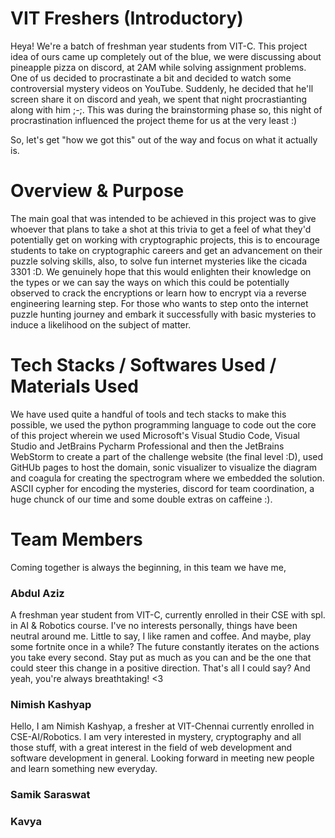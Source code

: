 # VIT Freshers (Introductory)
Heya! We're a batch of freshman year students from VIT-C. This project idea of ours came up completely out of the blue, we were discussing about pineapple pizza on discord, at 2AM while solving assignment problems. One of us decided to procrastinate a bit and decided to watch some controversial mystery videos on YouTube. Suddenly, he decided that he'll screen share it on discord and yeah, we spent that night procrastianting along with him ;-;. This was during the brainstorming phase so, this night of procrastination influenced the project theme for us at the very least :) 

So, let's get "how we got this" out of the way and focus on what it actually is.

# Overview & Purpose
The main goal that was intended to be achieved in this project was to give whoever that plans to take a shot at this trivia to get a feel of what they'd potentially get on working with cryptographic projects, this is to encourage students to take on cryptographic careers and get an advancement on their puzzle solving skills, also, to solve fun internet mysteries like the cicada 3301 :D. We genuinely hope that this would enlighten their knowledge on the types or we can say the ways on which this could be potentially observed to crack the encryptions or learn how to encrypt via a reverse engineering learning step. For those who wants to step onto the internet puzzle hunting journey and embark it successfully with basic mysteries to induce a likelihood on the subject of matter.

# Tech Stacks / Softwares Used / Materials Used
We have used quite a handful of tools and tech stacks to make this possible, we used the python programming language to code out the core of this project wherein we used Microsoft's Visual Studio Code, Visual Studio and JetBrains Pycharm Professional and then the JetBrains WebStorm to create a part of the challenge website (the final level :D), used GitHUb pages to host the domain, sonic visualizer to visualize the diagram and coagula for creating the spectrogram where we embedded the solution. ASCII cypher for encoding the mysteries, discord for team coordination, a huge chunck of our time and some double extras on caffeine :).

# Team Members
Coming together is always the beginning, in this team we have me,
### Abdul Aziz
A freshman year student from VIT-C, currently enrolled in their CSE with spl. in AI & Robotics course. I've no interests personally, things have been neutral around me. Little to say, I like ramen and coffee. And maybe, play some fortnite once in a while? The future constantly iterates on the actions you take every second. Stay put as much as you can and be the one that could steer this change in a positive direction. That's all I could say? And yeah, you're always breathtaking! <3

### Nimish Kashyap
Hello, I am Nimish Kashyap, a fresher at VIT-Chennai currently enrolled in CSE-AI/Robotics. I am very interested in mystery, cryptography and all those stuff, with a great interest in the field of web development and software development in general. Looking forward in meeting new people and learn something new everyday.

### Samik Saraswat

### Kavya
